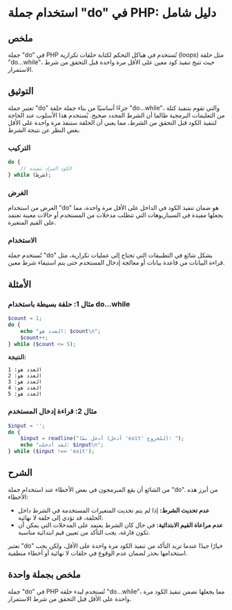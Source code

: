 <!--
Meta Description: # استخدام جملة "do" في PHP: دليل شامل ## ملخص جملة "do" في PHP تُستخدم في هياكل التحكم لكتابة حلقات تكرارية (loops) مثل حلقة "do...while"، حيث تتيح تن...
Meta Keywords: جملة, while, على, php, واحدة
-->

# استخدام جملة "do" في PHP: دليل شامل

## ملخص
جملة "do" في PHP تُستخدم في هياكل التحكم لكتابة حلقات تكرارية (loops) مثل حلقة "do...while"، حيث تتيح تنفيذ كود معين على الأقل مرة واحدة قبل التحقق من شرط الاستمرار.

## التوثيق
تعتبر جملة "do" جزءًا أساسيًا من بناء جملة حلقة "do...while"، والتي تقوم بتنفيذ كتلة من التعليمات البرمجية طالما أن الشرط المحدد صحيح. يُستخدم هذا الأسلوب عند الحاجة لتنفيذ الكود قبل التحقق من الشرط، مما يعني أن الحلقة ستنفذ مرة واحدة على الأقل بغض النظر عن نتيجة الشرط.

### التركيب
```php
do {
    // الكود المراد تنفيذه
} while (شرط);
```

### الغرض
الغرض من استخدام "do" هو ضمان تنفيذ الكود في الداخل على الأقل مرة واحدة، مما يجعلها مفيدة في السيناريوهات التي تتطلب مدخلات من المستخدم أو حالات معينة تعتمد على القيم المتغيرة.

### الاستخدام
تُستخدم جملة "do" بشكل شائع في التطبيقات التي تحتاج إلى عمليات تكرارية، مثل قراءة البيانات من قاعدة بيانات أو معالجة إدخال المستخدم حتى يتم استيفاء شرط معين.

## الأمثلة
### مثال 1: حلقة بسيطة باستخدام do...while
```php
$count = 1;
do {
    echo "العدد هو: $count\n";
    $count++;
} while ($count <= 5);
```
**النتيجة:**
```
العدد هو: 1
العدد هو: 2
العدد هو: 3
العدد هو: 4
العدد هو: 5
```

### مثال 2: قراءة إدخال المستخدم
```php
$input = '';
do {
    $input = readline("أدخل نصًا (أدخل 'exit' للخروج): ");
    echo "لقد أدخلت: $input\n";
} while ($input !== 'exit');
```

## الشرح
من الشائع أن يقع المبرمجون في بعض الأخطاء عند استخدام جملة "do". من أبرز هذه الأخطاء:

- **عدم تحديث الشرط:** إذا لم يتم تحديث المتغيرات المستخدمة في الشرط داخل الحلقة، قد تؤدي إلى حلقة لا نهائية.
- **عدم مراعاة القيم الابتدائية:** في حال كان الشرط يعتمد على المدخلات التي يمكن أن تكون فارغة، يجب التأكد من تعيين قيم ابتدائية مناسبة.

تعتبر "do" خيارًا جيدًا عندما تريد التأكد من تنفيذ الكود مرة واحدة على الأقل، ولكن يجب استخدامها بحذر لضمان عدم الوقوع في حلقات لا نهائية أو أخطاء منطقية.

## ملخص بجملة واحدة
جملة "do" في PHP تُستخدم لبدء حلقة "do...while"، مما يجعلها تضمن تنفيذ الكود مرة واحدة على الأقل قبل التحقق من شرط الاستمرار.